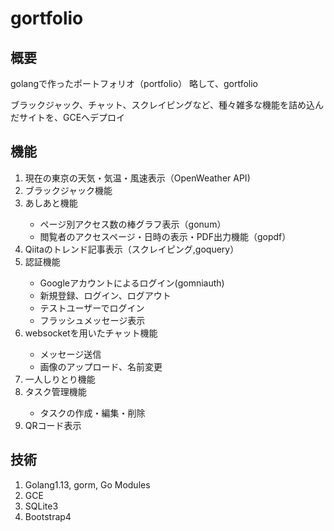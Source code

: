 <h1>gortfolio</h1>

<h2>概要</h2>
<p>golangで作ったポートフォリオ（portfolio） 略して、gortfolio</p>
<p>ブラックジャック、チャット、スクレイピングなど、種々雑多な機能を詰め込んだサイトを、GCEへデプロイ</p>

<h2>機能</h2>
<ol>
    <li>現在の東京の天気・気温・風速表示（OpenWeather API)</li>
    <li>ブラックジャック機能</li>
    <li>あしあと機能</li>
    <ul>
        <li>ページ別アクセス数の棒グラフ表示（gonum）</li>
        <li>閲覧者のアクセスページ・日時の表示・PDF出力機能（gopdf）</li>
    </ul>
    <li>Qiitaのトレンド記事表示（スクレイピング,goquery）</li>
    <li>認証機能</li>
    <ul>
      <li>Googleアカウントによるログイン(gomniauth)</li>
      <li>新規登録、ログイン、ログアウト</li>
      <li>テストユーザーでログイン</li>
      <li>フラッシュメッセージ表示</li>
    </ul>
    <li>websocketを用いたチャット機能</li>
    <ul>
      <li>メッセージ送信</li>
      <li>画像のアップロード、名前変更</li>
    </ul>
    <li>一人しりとり機能</li>
    <li>タスク管理機能</li>
    <ul>
      <li>タスクの作成・編集・削除</li>
    </ul>
    <li>QRコード表示</li>
</ol>  

<h2>技術</h2>
<ol>
    <li>Golang1.13, gorm, Go Modules</li>
    <li>GCE</li>
    <li>SQLite3</li>
    <li>Bootstrap4</li>
</ol>

